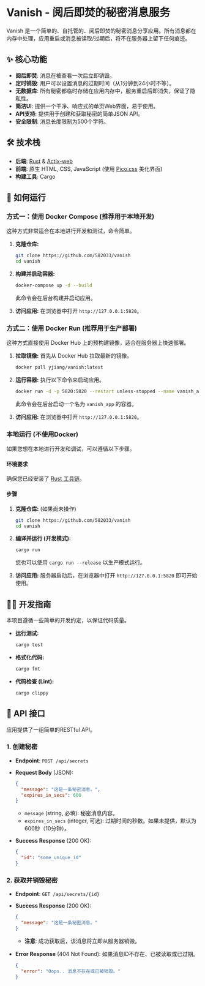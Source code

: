 # Vanish - 阅后即焚的秘密消息服务

Vanish 是一个简单的、自托管的、阅后即焚的秘密消息分享应用。所有消息都在内存中处理，应用重启或消息被读取/过期后，将不在服务器上留下任何痕迹。

## ✨ 核心功能

- **阅后即焚**: 消息在被查看一次后立即销毁。
- **定时销毁**: 用户可以设置消息的过期时间（从1分钟到24小时不等）。
- **无数据库**: 所有秘密都临时存储在应用内存中，服务重启后即消失，保证了隐私性。
- **简洁UI**: 提供一个干净、响应式的单页Web界面，易于使用。
- **API支持**: 提供用于创建和获取秘密的简单JSON API。
- **安全限制**: 消息长度限制为500个字符。

## 🛠️ 技术栈

- **后端**: [Rust](https://www.rust-lang.org/) & [Actix-web](https://actix.rs/)
- **前端**: 原生 HTML, CSS, JavaScript (使用 [Pico.css](https://picocss.com/) 美化界面)
- **构建工具**: Cargo

## 🚀 如何运行

### 方式一：使用 Docker Compose (推荐用于本地开发)

这种方式非常适合在本地进行开发和测试，命令简单。

1.  **克隆仓库:**
    ```bash
    git clone https://github.com/582033/vanish
    cd vanish
    ```

2.  **构建并启动容器:**
    ```bash
    docker-compose up -d --build
    ```
    此命令会在后台构建并启动应用。

3.  **访问应用:**
    在浏览器中打开 `http://127.0.0.1:5820`。

### 方式二：使用 Docker Run (推荐用于生产部署)

这种方式直接使用 Docker Hub 上的预构建镜像，适合在服务器上快速部署。

1.  **拉取镜像:**
    首先从 Docker Hub 拉取最新的镜像。
    ```bash
    docker pull yjiang/vanish:latest
    ```

2.  **运行容器:**
    执行以下命令来启动应用。
    ```bash
    docker run -d -p 5820:5820 --restart unless-stopped --name vanish_app yjiang/vanish:latest
    ```
    此命令会在后台启动一个名为 `vanish_app` 的容器。

3.  **访问应用:**
    在浏览器中打开 `http://127.0.0.1:5820`。

### 本地运行 (不使用Docker)

如果您想在本地进行开发和调试，可以遵循以下步骤。

#### 环境要求
确保您已经安装了 [Rust 工具链](https://www.rust-lang.org/tools/install)。

#### 步骤
1.  **克隆仓库:** (如果尚未操作)
    ```bash
    git clone https://github.com/582033/vanish
    cd vanish
    ```

2.  **编译并运行 (开发模式):**
    ```bash
    cargo run
    ```
    您也可以使用 `cargo run --release` 以生产模式运行。

3.  **访问应用:**
    服务器启动后，在浏览器中打开 `http://127.0.0.1:5820` 即可开始使用。

## 👨‍💻 开发指南

本项目遵循一些简单的开发约定，以保证代码质量。

- **运行测试:**
  ```bash
  cargo test
  ```

- **格式化代码:**
  ```bash
  cargo fmt
  ```

- **代码检查 (Lint):**
  ```bash
  cargo clippy
  ```

## 📝 API 接口

应用提供了一组简单的RESTful API。

### 1. 创建秘密

- **Endpoint**: `POST /api/secrets`
- **Request Body** (JSON):
  ```json
  {
    "message": "这是一条秘密消息。",
    "expires_in_secs": 600
  }
  ```
  - `message` (string, 必填): 秘密消息内容。
  - `expires_in_secs` (integer, 可选): 过期时间的秒数。如果未提供，默认为600秒（10分钟）。

- **Success Response** (200 OK):
  ```json
  {
    "id": "some_unique_id"
  }
  ```

### 2. 获取并销毁秘密

- **Endpoint**: `GET /api/secrets/{id}`
- **Success Response** (200 OK):
  ```json
  {
    "message": "这是一条秘密消息。"
  }
  ```
  - **注意**: 成功获取后，该消息将立即从服务器销毁。

- **Error Response** (404 Not Found):
  如果消息ID不存在、已被读取或已过期。
  ```json
  {
    "error": "Oops.. 消息不存在或已被销毁。"
  }
  ```
